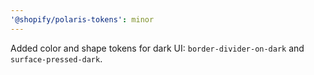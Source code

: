 ```yaml
---
'@shopify/polaris-tokens': minor
---
```


Added color and shape tokens for dark UI: `border-divider-on-dark` and `surface-pressed-dark`.
